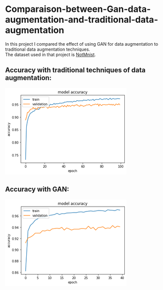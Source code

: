 # Comparaison-between-Gan-data-augmentation-and-traditional-data-augmentation

In this project I compared the effect of using GAN for data augmentation to traditional data augmentation techniques.<br>
The dataset used in that project is  [NotMnist](https://www.kaggle.com/datasets/lubaroli/notmnist).

<h2> Accuracy with traditional techniques of data augmentation:<br>
  
![](images/notminist_cnn_acc.png)<br>
  
  <h2> Accuracy with GAN:<br>
  
![](images/notminist_cnn_gan.png)
    
   

